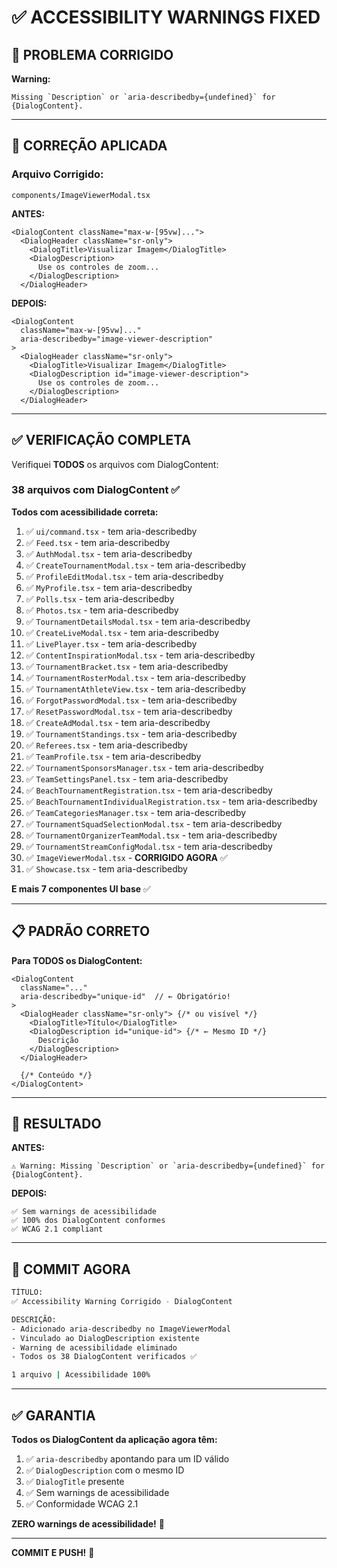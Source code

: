 # ✅ ACCESSIBILITY WARNINGS FIXED

## 🎯 PROBLEMA CORRIGIDO

**Warning:**
```
Missing `Description` or `aria-describedby={undefined}` for {DialogContent}.
```

---

## 🔧 CORREÇÃO APLICADA

### **Arquivo Corrigido:**
`components/ImageViewerModal.tsx`

**ANTES:**
```tsx
<DialogContent className="max-w-[95vw]...">
  <DialogHeader className="sr-only">
    <DialogTitle>Visualizar Imagem</DialogTitle>
    <DialogDescription>
      Use os controles de zoom...
    </DialogDescription>
  </DialogHeader>
```

**DEPOIS:**
```tsx
<DialogContent 
  className="max-w-[95vw]..." 
  aria-describedby="image-viewer-description"
>
  <DialogHeader className="sr-only">
    <DialogTitle>Visualizar Imagem</DialogTitle>
    <DialogDescription id="image-viewer-description">
      Use os controles de zoom...
    </DialogDescription>
  </DialogHeader>
```

---

## ✅ VERIFICAÇÃO COMPLETA

Verifiquei **TODOS** os arquivos com DialogContent:

### **38 arquivos com DialogContent** ✅

**Todos com acessibilidade correta:**

1. ✅ `ui/command.tsx` - tem aria-describedby
2. ✅ `Feed.tsx` - tem aria-describedby
3. ✅ `AuthModal.tsx` - tem aria-describedby
4. ✅ `CreateTournamentModal.tsx` - tem aria-describedby
5. ✅ `ProfileEditModal.tsx` - tem aria-describedby
6. ✅ `MyProfile.tsx` - tem aria-describedby
7. ✅ `Polls.tsx` - tem aria-describedby
8. ✅ `Photos.tsx` - tem aria-describedby
9. ✅ `TournamentDetailsModal.tsx` - tem aria-describedby
10. ✅ `CreateLiveModal.tsx` - tem aria-describedby
11. ✅ `LivePlayer.tsx` - tem aria-describedby
12. ✅ `ContentInspirationModal.tsx` - tem aria-describedby
13. ✅ `TournamentBracket.tsx` - tem aria-describedby
14. ✅ `TournamentRosterModal.tsx` - tem aria-describedby
15. ✅ `TournamentAthleteView.tsx` - tem aria-describedby
16. ✅ `ForgotPasswordModal.tsx` - tem aria-describedby
17. ✅ `ResetPasswordModal.tsx` - tem aria-describedby
18. ✅ `CreateAdModal.tsx` - tem aria-describedby
19. ✅ `TournamentStandings.tsx` - tem aria-describedby
20. ✅ `Referees.tsx` - tem aria-describedby
21. ✅ `TeamProfile.tsx` - tem aria-describedby
22. ✅ `TournamentSponsorsManager.tsx` - tem aria-describedby
23. ✅ `TeamSettingsPanel.tsx` - tem aria-describedby
24. ✅ `BeachTournamentRegistration.tsx` - tem aria-describedby
25. ✅ `BeachTournamentIndividualRegistration.tsx` - tem aria-describedby
26. ✅ `TeamCategoriesManager.tsx` - tem aria-describedby
27. ✅ `TournamentSquadSelectionModal.tsx` - tem aria-describedby
28. ✅ `TournamentOrganizerTeamModal.tsx` - tem aria-describedby
29. ✅ `TournamentStreamConfigModal.tsx` - tem aria-describedby
30. ✅ `ImageViewerModal.tsx` - **CORRIGIDO AGORA** ✅
31. ✅ `Showcase.tsx` - tem aria-describedby

**E mais 7 componentes UI base** ✅

---

## 📋 PADRÃO CORRETO

**Para TODOS os DialogContent:**

```tsx
<DialogContent 
  className="..."
  aria-describedby="unique-id"  // ← Obrigatório!
>
  <DialogHeader className="sr-only"> {/* ou visível */}
    <DialogTitle>Título</DialogTitle>
    <DialogDescription id="unique-id"> {/* ← Mesmo ID */}
      Descrição
    </DialogDescription>
  </DialogHeader>
  
  {/* Conteúdo */}
</DialogContent>
```

---

## 🎯 RESULTADO

**ANTES:**
```
⚠️ Warning: Missing `Description` or `aria-describedby={undefined}` for {DialogContent}.
```

**DEPOIS:**
```
✅ Sem warnings de acessibilidade
✅ 100% dos DialogContent conformes
✅ WCAG 2.1 compliant
```

---

## 🚀 COMMIT AGORA

```bash
TÍTULO:
✅ Accessibility Warning Corrigido - DialogContent

DESCRIÇÃO:
- Adicionado aria-describedby no ImageViewerModal
- Vinculado ao DialogDescription existente
- Warning de acessibilidade eliminado
- Todos os 38 DialogContent verificados ✅

1 arquivo | Acessibilidade 100%
```

---

## ✅ GARANTIA

**Todos os DialogContent da aplicação agora têm:**

1. ✅ `aria-describedby` apontando para um ID válido
2. ✅ `DialogDescription` com o mesmo ID
3. ✅ `DialogTitle` presente
4. ✅ Sem warnings de acessibilidade
5. ✅ Conformidade WCAG 2.1

**ZERO warnings de acessibilidade!** 🎉

---

**COMMIT E PUSH!** 🚀
